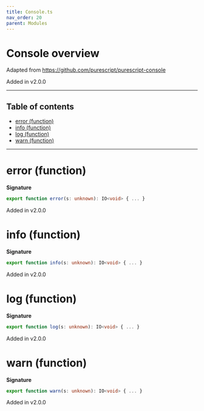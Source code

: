 ```yaml
---
title: Console.ts
nav_order: 20
parent: Modules
---
```


# Console overview

Adapted from https://github.com/purescript/purescript-console

Added in v2.0.0

---

<h2 class="text-delta">Table of contents</h2>

- [error (function)](#error-function)
- [info (function)](#info-function)
- [log (function)](#log-function)
- [warn (function)](#warn-function)

---

# error (function)

**Signature**

```ts
export function error(s: unknown): IO<void> { ... }
```

Added in v2.0.0

# info (function)

**Signature**

```ts
export function info(s: unknown): IO<void> { ... }
```

Added in v2.0.0

# log (function)

**Signature**

```ts
export function log(s: unknown): IO<void> { ... }
```

Added in v2.0.0

# warn (function)

**Signature**

```ts
export function warn(s: unknown): IO<void> { ... }
```

Added in v2.0.0
